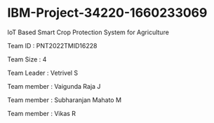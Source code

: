 # IBM-Project-34220-1660233069
IoT Based Smart Crop Protection System for Agriculture

Team ID : PNT2022TMID16228

Team Size : 4

Team Leader : Vetrivel S

Team member : Vaigunda Raja J

Team member : Subharanjan Mahato M

Team member : Vikas R


